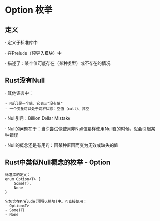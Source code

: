 # Option 枚举
## 定义
· 定义于标准库中

· 在Prelude（预导入模块）中

· 描述了：某个值可能存在（某种类型）或不存在的情况
## Rust没有Null
· 其他语言中：

    - Null是一个值，它表示"没有值"
    - 一个变量可以处于两种状态：空值（null）、非空
· Null引用：Billion Dollar Mistake

· Null的问题在于：当你尝试像使用非Null值那样使用Null值的时候，就会引起某种错误

· Null的概念还是有用的：因某种原因而变为无效或缺失的值
## Rust中类似Null概念的枚举 - Option<T>
    标准库的定义：
    enum Option<T> {
        Some(T),
        None
    }

    它包含在Prelude(预导入模块)中。可直接使用：
    - Option<T>
    - Some(T)
    - None